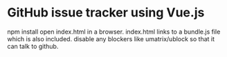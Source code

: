 # GitHub issue tracker using Vue.js

npm install
open index.html in a browser. 
index.html links to a bundle.js file which is also included.
disable any blockers like umatrix/ublock so that it can talk to github.
